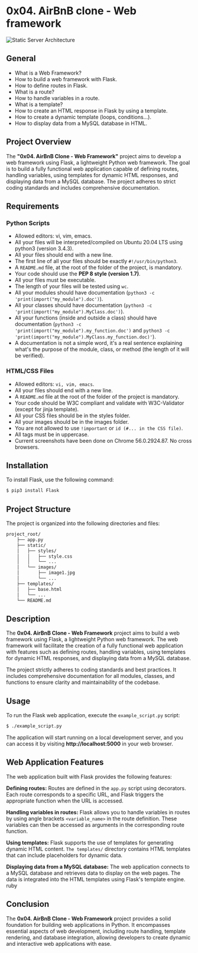 # 0x04. AirBnB clone - Web framework

![Static Server Architecture](https://ibb.co/0D6w5CP)

## General
- What is a Web Framework?
- How to build a web framework with Flask.
- How to define routes in Flask.
- What is a route?
- How to handle variables in a route.
- What is a template?
- How to create an HTML response in Flask by using a template.
- How to create a dynamic template (loops, conditions...).
- How to display data from a MySQL database in HTML.

## Project Overview
The **"0x04. AirBnB Clone - Web Framework"** project aims to develop a web framework using Flask, a lightweight Python web framework. The goal is to build a fully functional web application capable of defining routes, handling variables, using templates for dynamic HTML responses, and displaying data from a MySQL database. The project adheres to strict coding standards and includes comprehensive documentation.

## Requirements

### Python Scripts
- Allowed editors: vi, vim, emacs.
- All your files will be interpreted/compiled on Ubuntu 20.04 LTS using python3 (version 3.4.3).
- All your files should end with a new line.
- The first line of all your files should be exactly `#!/usr/bin/python3`.
- A `README.md` file, at the root of the folder of the project, is mandatory.
- Your code should use the **PEP 8 style (version 1.7)**.
- All your files must be executable.
- The length of your files will be tested using `wc`.
- All your modules should have documentation (`python3 -c 'print(import("my_module").doc')`).
- All your classes should have documentation (`python3 -c 'print(import("my_module").MyClass.doc')`).
- All your functions (inside and outside a class) should have documentation (`python3 -c 'print(import("my_module").my_function.doc')` and `python3 -c 'print(import("my_module").MyClass.my_function.doc)'`).
- A documentation is not a simple word, it's a real sentence explaining what's the purpose of the module, class, or method (the length of it will be verified).

### HTML/CSS Files
- Allowed editors: `vi, vim, emacs`.
- All your files should end with a new line.
- A `README.md` file at the root of the folder of the project is mandatory.
- Your code should be W3C compliant and validate with W3C-Validator (except for jinja template).
- All your CSS files should be in the styles folder.
- All your images should be in the images folder.
- You are not allowed to use `!important` or `id (#... in the CSS file)`.
- All tags must be in uppercase.
- Current screenshots have been done on Chrome 56.0.2924.87.
No cross browsers.

## Installation
To install Flask, use the following command:
```bash
$ pip3 install Flask
```

## Project Structure
The project is organized into the following directories and files:
```bash
project_root/
    ├── app.py
    ├── static/
    │   ├── styles/
    │   │   ├── style.css
    │   │   └── ...
    │   └── images/
    │       ├── image1.jpg
    │       └── ...
    ├── templates/
    │   ├── base.html
    │   └── ...
    └── README.md
```

## Description
The **0x04. AirBnB Clone - Web Framework** project aims to build a web framework using Flask, a lightweight Python web framework. The web framework will facilitate the creation of a fully functional web application with features such as defining routes, handling variables, using templates for dynamic HTML responses, and displaying data from a MySQL database.

The project strictly adheres to coding standards and best practices. It includes comprehensive documentation for all modules, classes, and functions to ensure clarity and maintainability of the codebase.

## Usage
To run the Flask web application, execute the `example_script.py` script:
```bash
$ ./example_script.py

```

The application will start running on a local development server, and you can access it by visiting **http://localhost:5000** in your web browser.

## Web Application Features
The web application built with Flask provides the following features:

**Defining routes:** Routes are defined in the `app.py` script using decorators. Each route corresponds to a specific URL, and Flask triggers the appropriate function when the URL is accessed.

**Handling variables in routes:** Flask allows you to handle variables in routes by using angle brackets `<variable_name>` in the route definition. These variables can then be accessed as arguments in the corresponding route function.

**Using templates:** Flask supports the use of templates for generating dynamic HTML content. `The templates/` directory contains HTML templates that can include placeholders for dynamic data.

**Displaying data from a MySQL database:** The web application connects to a MySQL database and retrieves data to display on the web pages. The data is integrated into the HTML templates using Flask's template engine.
ruby

## Conclusion
The **0x04. AirBnB Clone - Web Framework** project provides a solid foundation for building web applications in Python. It encompasses essential aspects of web development, including route handling, template rendering, and database integration, allowing developers to create dynamic and interactive web applications with ease.
